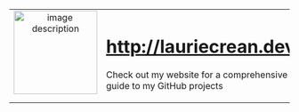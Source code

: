 <table style="width: 100%; border: none; text-align: left;">
  <tr>
    <td style="width: 30%; vertical-align: top; text-align: center;">
      <a href="http://lauriecrean.dev">
        <img src="https://github.com/user-attachments/assets/cca0ac66-efd6-4b53-80e5-f42d384c5121" 
             alt="image description" style="width: 150px;" />
      </a>
    </td>
    <td style="width: 70%; vertical-align: top;">
      <h1><a href="http://lauriecrean.dev">http://lauriecrean.dev</a></h1>
      <p>Check out my website for a comprehensive guide to my GitHub projects</p>
    </td>
  </tr>
</table>
